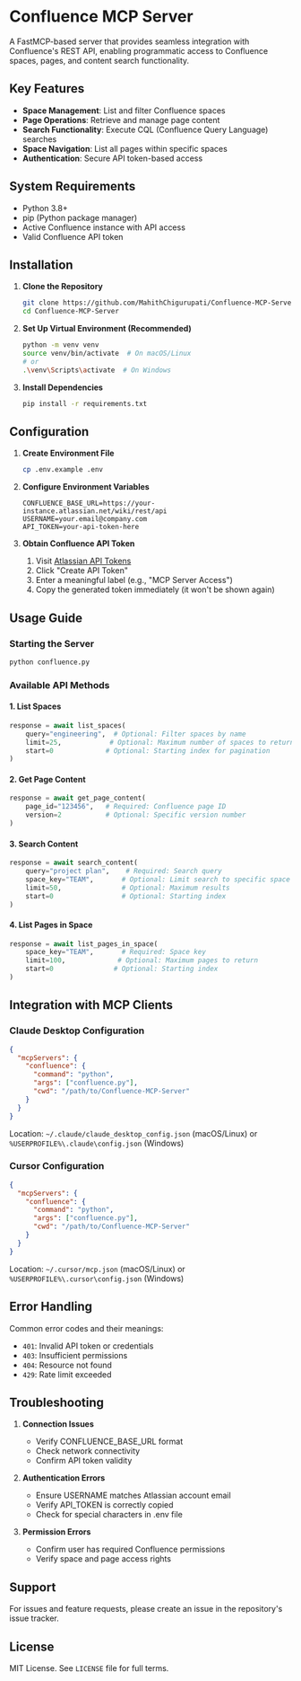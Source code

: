 # Confluence MCP Server

A FastMCP-based server that provides seamless integration with Confluence's REST API, enabling programmatic access to Confluence spaces, pages, and content search functionality.

## Key Features

- **Space Management**: List and filter Confluence spaces
- **Page Operations**: Retrieve and manage page content
- **Search Functionality**: Execute CQL (Confluence Query Language) searches
- **Space Navigation**: List all pages within specific spaces
- **Authentication**: Secure API token-based access

## System Requirements

- Python 3.8+
- pip (Python package manager)
- Active Confluence instance with API access
- Valid Confluence API token

## Installation

1. **Clone the Repository**
   ```bash
   git clone https://github.com/MahithChigurupati/Confluence-MCP-Server.git
   cd Confluence-MCP-Server
   ```

2. **Set Up Virtual Environment (Recommended)**
   ```bash
   python -m venv venv
   source venv/bin/activate  # On macOS/Linux
   # or
   .\venv\Scripts\activate  # On Windows
   ```

3. **Install Dependencies**
   ```bash
   pip install -r requirements.txt
   ```

## Configuration

1. **Create Environment File**
   ```bash
   cp .env.example .env
   ```

2. **Configure Environment Variables**
   ```plaintext
   CONFLUENCE_BASE_URL=https://your-instance.atlassian.net/wiki/rest/api
   USERNAME=your.email@company.com
   API_TOKEN=your-api-token-here
   ```

3. **Obtain Confluence API Token**
   1. Visit [Atlassian API Tokens](https://id.atlassian.com/manage-profile/security/api-tokens)
   2. Click "Create API Token"
   3. Enter a meaningful label (e.g., "MCP Server Access")
   4. Copy the generated token immediately (it won't be shown again)

## Usage Guide

### Starting the Server
```bash
python confluence.py
```

### Available API Methods

#### 1. List Spaces
```python
response = await list_spaces(
    query="engineering",  # Optional: Filter spaces by name
    limit=25,            # Optional: Maximum number of spaces to return
    start=0             # Optional: Starting index for pagination
)
```

#### 2. Get Page Content
```python
response = await get_page_content(
    page_id="123456",   # Required: Confluence page ID
    version=2           # Optional: Specific version number
)
```

#### 3. Search Content
```python
response = await search_content(
    query="project plan",    # Required: Search query
    space_key="TEAM",       # Optional: Limit search to specific space
    limit=50,               # Optional: Maximum results
    start=0                 # Optional: Starting index
)
```

#### 4. List Pages in Space
```python
response = await list_pages_in_space(
    space_key="TEAM",       # Required: Space key
    limit=100,             # Optional: Maximum pages to return
    start=0               # Optional: Starting index
)
```

## Integration with MCP Clients

### Claude Desktop Configuration
```json
{
  "mcpServers": {
    "confluence": {
      "command": "python",
      "args": ["confluence.py"],
      "cwd": "/path/to/Confluence-MCP-Server"
    }
  }
}
```

Location: `~/.claude/claude_desktop_config.json` (macOS/Linux) or `%USERPROFILE%\.claude\config.json` (Windows)

### Cursor Configuration
```json
{
  "mcpServers": {
    "confluence": {
      "command": "python",
      "args": ["confluence.py"],
      "cwd": "/path/to/Confluence-MCP-Server"
    }
  }
}
```

Location: `~/.cursor/mcp.json` (macOS/Linux) or `%USERPROFILE%\.cursor\config.json` (Windows)

## Error Handling

Common error codes and their meanings:

- `401`: Invalid API token or credentials
- `403`: Insufficient permissions
- `404`: Resource not found
- `429`: Rate limit exceeded

## Troubleshooting

1. **Connection Issues**
   - Verify CONFLUENCE_BASE_URL format
   - Check network connectivity
   - Confirm API token validity

2. **Authentication Errors**
   - Ensure USERNAME matches Atlassian account email
   - Verify API_TOKEN is correctly copied
   - Check for special characters in .env file

3. **Permission Errors**
   - Confirm user has required Confluence permissions
   - Verify space and page access rights

## Support

For issues and feature requests, please create an issue in the repository's issue tracker.

## License

MIT License. See `LICENSE` file for full terms.
